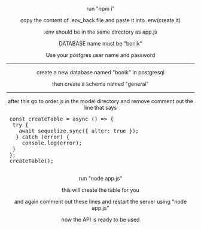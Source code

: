 <p align="center">run "npm i"</p>
<p align="center">copy the content of .env_back file and paste it into .env(create it)</p>
<p align="center">.env should be in the same directory as app.js</p>
<p align="center">DATABASE name must be "bonik"</p>
<p align="center">Use your postgres user name and password</p>
<hr>
<p align="center">create a new database named "bonik" in postgresql</p>
<p align="center">then create a schema named "general"</p>
<hr>
<p align="center">after this go to order.js in the model directory and remove comment out the line that says</p>

<pre>
 const createTable = async () => {
  try {
    await sequelize.sync({ alter: true });
   } catch (error) {
     console.log(error);
  }
 };
 createTable();
 </pre>

<p align="center">run "node app.js"</p>
<p align="center">this will create the table for you</p>
<p align="center">and again comment out these lines and restart the server using "node app.js"</p>
<p align="center">now the API is ready to be used</p>
